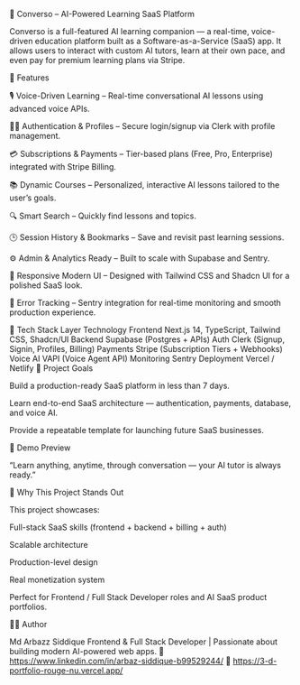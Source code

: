 🧠 Converso – AI-Powered Learning SaaS Platform

Converso is a full-featured AI learning companion — a real-time, voice-driven education platform built as a Software-as-a-Service (SaaS) app.
It allows users to interact with custom AI tutors, learn at their own pace, and even pay for premium learning plans via Stripe.

🌟 Features

🎙️ Voice-Driven Learning – Real-time conversational AI lessons using advanced voice APIs.

🧑‍💻 Authentication & Profiles – Secure login/signup via Clerk with profile management.

💳 Subscriptions & Payments – Tier-based plans (Free, Pro, Enterprise) integrated with Stripe Billing.

📚 Dynamic Courses – Personalized, interactive AI lessons tailored to the user’s goals.

🔍 Smart Search – Quickly find lessons and topics.

🕒 Session History & Bookmarks – Save and revisit past learning sessions.

⚙️ Admin & Analytics Ready – Built to scale with Supabase and Sentry.

💬 Responsive Modern UI – Designed with Tailwind CSS and Shadcn UI for a polished SaaS look.

🧾 Error Tracking – Sentry integration for real-time monitoring and smooth production experience.

🧰 Tech Stack
Layer	Technology
Frontend	Next.js 14, TypeScript, Tailwind CSS, Shadcn/UI
Backend	Supabase (Postgres + APIs)
Auth	Clerk (Signup, Signin, Profiles, Billing)
Payments	Stripe (Subscription Tiers + Webhooks)
Voice AI	VAPI (Voice Agent API)
Monitoring	Sentry
Deployment	Vercel / Netlify
🚀 Project Goals

Build a production-ready SaaS platform in less than 7 days.

Learn end-to-end SaaS architecture — authentication, payments, database, and voice AI.

Provide a repeatable template for launching future SaaS businesses.

📸 Demo Preview


“Learn anything, anytime, through conversation — your AI tutor is always ready.”

💼 Why This Project Stands Out

This project showcases:

Full-stack SaaS skills (frontend + backend + billing + auth)

Scalable architecture

Production-level design

Real monetization system

Perfect for Frontend / Full Stack Developer roles and AI SaaS product portfolios.

🧑‍💻 Author

Md Arbazz Siddique
Frontend & Full Stack Developer | Passionate about building modern AI-powered web apps.
🔗 https://www.linkedin.com/in/arbaz-siddique-b99529244/
🔗 https://3-d-portfolio-rouge-nu.vercel.app/
